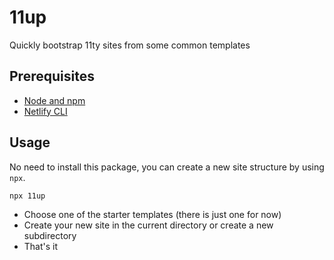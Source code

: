 # 11up

Quickly bootstrap 11ty sites from some common templates

## Prerequisites

- [Node and npm](https://nodejs.org)
- [Netlify CLI](https://github.com/netlify/cli)

## Usage

No need to install this package, you can create a new site structure by using `npx`.

`npx 11up`

- Choose one of the starter templates (there is just one for now)
- Create your new site in the current directory or create a new subdirectory
- That's it
